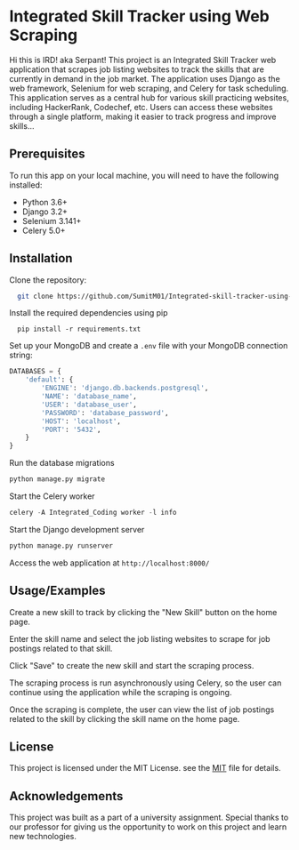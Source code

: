 # Integrated Skill Tracker using Web Scraping
Hi this is IRD! aka Serpant!
This project is an Integrated Skill Tracker web application that scrapes job listing websites to track the skills that are currently in demand in the job market. The application uses Django as the web framework, Selenium for web scraping, and Celery for task scheduling. This application serves as a central hub for various skill practicing websites, including HackerRank, Codechef, etc. Users can access these websites through a single platform, making it easier to track progress and improve skills...

## Prerequisites

To run this app on your local machine, you will need to have the following installed:

- Python 3.6+
- Django 3.2+
- Selenium 3.141+
- Celery 5.0+

## Installation

Clone the repository:

```bash
  git clone https://github.com/SumitM01/Integrated-skill-tracker-using-webscraping.git
```

Install the required dependencies using pip

```pip
  pip install -r requirements.txt
```
Set up your MongoDB and create a `.env` file with your MongoDB connection string:

```Python
DATABASES = {
    'default': {
        'ENGINE': 'django.db.backends.postgresql',
        'NAME': 'database_name',
        'USER': 'database_user',
        'PASSWORD': 'database_password',
        'HOST': 'localhost',
        'PORT': '5432',
    }
}
```
Run the database migrations
```Python
python manage.py migrate

```
Start the Celery worker
```Python
celery -A Integrated_Coding worker -l info

```
Start the Django development server
```Python
python manage.py runserver

```
Access the web application at `http://localhost:8000/`

## Usage/Examples

Create a new skill to track by clicking the "New Skill" button on the home page.

Enter the skill name and select the job listing websites to scrape for job postings related to that skill.

Click "Save" to create the new skill and start the scraping process.

The scraping process is run asynchronously using Celery, so the user can continue using the application while the scraping is ongoing.

Once the scraping is complete, the user can view the list of job postings related to the skill by clicking the skill name on the home page.

## License

This project is licensed under the MIT License. see the
[MIT](https://choosealicense.com/licenses/mit/) file for details.

## Acknowledgements

This project was built as a part of a university assignment. Special thanks to our professor for giving us the opportunity to work on this project and learn new technologies.
